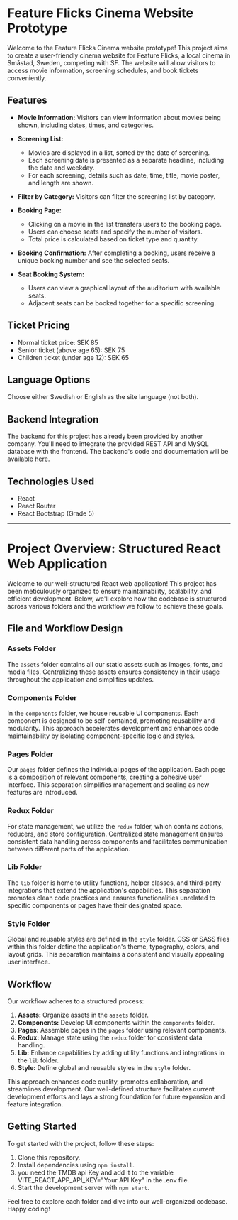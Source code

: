 # Feature Flicks Cinema Website Prototype

Welcome to the Feature Flicks Cinema website prototype! This project aims to create a user-friendly cinema website for Feature Flicks, a local cinema in Småstad, Sweden, competing with SF. The website will allow visitors to access movie information, screening schedules, and book tickets conveniently.

## Features

- **Movie Information:**
  Visitors can view information about movies being shown, including dates, times, and categories.

- **Screening List:**

  - Movies are displayed in a list, sorted by the date of screening.
  - Each screening date is presented as a separate headline, including the date and weekday.
  - For each screening, details such as date, time, title, movie poster, and length are shown.

- **Filter by Category:**
  Visitors can filter the screening list by category.

- **Booking Page:**

  - Clicking on a movie in the list transfers users to the booking page.
  - Users can choose seats and specify the number of visitors.
  - Total price is calculated based on ticket type and quantity.

- **Booking Confirmation:**
  After completing a booking, users receive a unique booking number and see the selected seats.

- **Seat Booking System:**
  - Users can view a graphical layout of the auditorium with available seats.
  - Adjacent seats can be booked together for a specific screening.

## Ticket Pricing

- Normal ticket price: SEK 85
- Senior ticket (above age 65): SEK 75
- Children ticket (under age 12): SEK 65

## Language Options

Choose either Swedish or English as the site language (not both).

## Backend Integration

The backend for this project has already been provided by another company. You'll need to integrate the provided REST API and MySQL database with the frontend. The backend's code and documentation will be available [here](backend-link).

## Technologies Used

- React
- React Router
- React Bootstrap (Grade 5)

---

# Project Overview: Structured React Web Application

Welcome to our well-structured React web application! This project has been meticulously organized to ensure maintainability, scalability, and efficient development. Below, we'll explore how the codebase is structured across various folders and the workflow we follow to achieve these goals.

## File and Workflow Design

### Assets Folder

The `assets` folder contains all our static assets such as images, fonts, and media files. Centralizing these assets ensures consistency in their usage throughout the application and simplifies updates.

### Components Folder

In the `components` folder, we house reusable UI components. Each component is designed to be self-contained, promoting reusability and modularity. This approach accelerates development and enhances code maintainability by isolating component-specific logic and styles.

### Pages Folder

Our `pages` folder defines the individual pages of the application. Each page is a composition of relevant components, creating a cohesive user interface. This separation simplifies management and scaling as new features are introduced.

### Redux Folder

For state management, we utilize the `redux` folder, which contains actions, reducers, and store configuration. Centralized state management ensures consistent data handling across components and facilitates communication between different parts of the application.

### Lib Folder

The `lib` folder is home to utility functions, helper classes, and third-party integrations that extend the application's capabilities. This separation promotes clean code practices and ensures functionalities unrelated to specific components or pages have their designated space.

### Style Folder

Global and reusable styles are defined in the `style` folder. CSS or SASS files within this folder define the application's theme, typography, colors, and layout grids. This separation maintains a consistent and visually appealing user interface.

## Workflow

Our workflow adheres to a structured process:

1. **Assets:** Organize assets in the `assets` folder.
2. **Components:** Develop UI components within the `components` folder.
3. **Pages:** Assemble pages in the `pages` folder using relevant components.
4. **Redux:** Manage state using the `redux` folder for consistent data handling.
5. **Lib:** Enhance capabilities by adding utility functions and integrations in the `lib` folder.
6. **Style:** Define global and reusable styles in the `style` folder.

This approach enhances code quality, promotes collaboration, and streamlines development. Our well-defined structure facilitates current development efforts and lays a strong foundation for future expansion and feature integration.

## Getting Started

To get started with the project, follow these steps:

1. Clone this repository.
2. Install dependencies using `npm install`.
3. you need the TMDB api Key and add it to the variable VITE_REACT_APP_API_KEY="Your API Key" in the .env file.
4. Start the development server with `npm start`.

Feel free to explore each folder and dive into our well-organized codebase. Happy coding!
